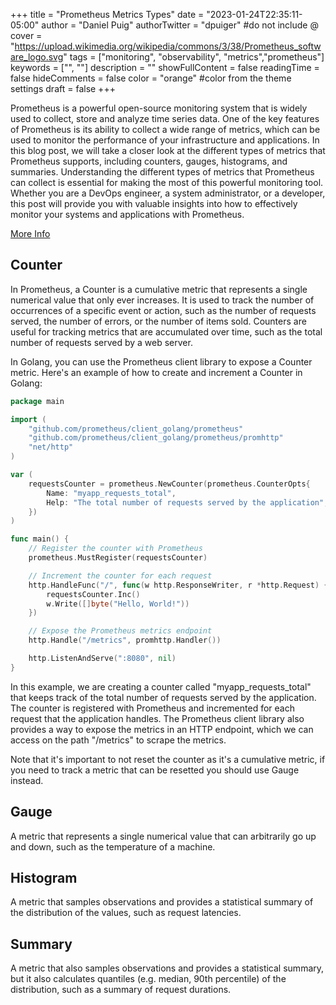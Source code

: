 +++
title = "Prometheus Metrics Types"
date = "2023-01-24T22:35:11-05:00"
author = "Daniel Puig"
authorTwitter = "dpuiger" #do not include @
cover = "https://upload.wikimedia.org/wikipedia/commons/3/38/Prometheus_software_logo.svg"
tags = ["monitoring", "observability", "metrics","prometheus"]
keywords = ["", ""]
description = ""
showFullContent = false
readingTime = false
hideComments = false
color = "orange" #color from the theme settings
draft = false
+++

Prometheus is a powerful open-source monitoring system that is widely used to collect, store and analyze time series data. One of the key features of Prometheus is its ability to collect a wide range of metrics, which can be used to monitor the performance of your infrastructure and applications. In this blog post, we will take a closer look at the different types of metrics that Prometheus supports, including counters, gauges, histograms, and summaries. Understanding the different types of metrics that Prometheus can collect is essential for making the most of this powerful monitoring tool. Whether you are a DevOps engineer, a system administrator, or a developer, this post will provide you with valuable insights into how to effectively monitor your systems and applications with Prometheus.

[More Info](https://prometheus.io/docs/concepts/metric_types/)

## Counter

In Prometheus, a Counter is a cumulative metric that represents a single numerical value that only ever increases. It is used to track the number of occurrences of a specific event or action, such as the number of requests served, the number of errors, or the number of items sold. Counters are useful for tracking metrics that are accumulated over time, such as the total number of requests served by a web server.

In Golang, you can use the Prometheus client library to expose a Counter metric. Here's an example of how to create and increment a Counter in Golang:

```go
package main

import (
	"github.com/prometheus/client_golang/prometheus"
	"github.com/prometheus/client_golang/prometheus/promhttp"
	"net/http"
)

var (
	requestsCounter = prometheus.NewCounter(prometheus.CounterOpts{
		Name: "myapp_requests_total",
		Help: "The total number of requests served by the application",
	})
)

func main() {
	// Register the counter with Prometheus
	prometheus.MustRegister(requestsCounter)

	// Increment the counter for each request
	http.HandleFunc("/", func(w http.ResponseWriter, r *http.Request) {
		requestsCounter.Inc()
		w.Write([]byte("Hello, World!"))
	})

	// Expose the Prometheus metrics endpoint
	http.Handle("/metrics", promhttp.Handler())

	http.ListenAndServe(":8080", nil)
}
```

In this example, we are creating a counter called "myapp_requests_total" that keeps track of the total number of requests served by the application. The counter is registered with Prometheus and incremented for each request that the application handles. The Prometheus client library also provides a way to expose the metrics in an HTTP endpoint, which we can access on the path "/metrics" to scrape the metrics.

Note that it's important to not reset the counter as it's a cumulative metric, if you need to track a metric that can be resetted you should use Gauge instead.

## Gauge

A metric that represents a single numerical value that can arbitrarily go up and down, such as the temperature of a machine.

## Histogram 

A metric that samples observations and provides a statistical summary of the distribution of the values, such as request latencies.

## Summary 

A metric that also samples observations and provides a statistical summary, but it also calculates quantiles (e.g. median, 90th percentile) of the distribution, such as a summary of request durations.